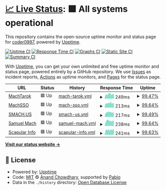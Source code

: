 # [📈 Live Status](https://status.smach.us): <!--live status--> **🟩 All systems operational**

This repository contains the open-source uptime monitor and status page for [coder0987](https://status.smach.us), powered by [Upptime](https://github.com/upptime/upptime).

[![Uptime CI](https://github.com/coder0987/status/workflows/Uptime%20CI/badge.svg)](https://github.com/coder0987/status/actions?query=workflow%3A%22Uptime+CI%22)
[![Response Time CI](https://github.com/coder0987/status/workflows/Response%20Time%20CI/badge.svg)](https://github.com/coder0987/status/actions?query=workflow%3A%22Response+Time+CI%22)
[![Graphs CI](https://github.com/coder0987/status/workflows/Graphs%20CI/badge.svg)](https://github.com/coder0987/status/actions?query=workflow%3A%22Graphs+CI%22)
[![Static Site CI](https://github.com/coder0987/status/workflows/Static%20Site%20CI/badge.svg)](https://github.com/coder0987/status/actions?query=workflow%3A%22Static+Site+CI%22)
[![Summary CI](https://github.com/coder0987/status/workflows/Summary%20CI/badge.svg)](https://github.com/coder0987/status/actions?query=workflow%3A%22Summary+CI%22)

With [Upptime](https://upptime.js.org), you can get your own unlimited and free uptime monitor and status page, powered entirely by a GitHub repository. We use [Issues](https://github.com/coder0987/status/issues) as incident reports, [Actions](https://github.com/coder0987/status/actions) as uptime monitors, and [Pages](https://status.smach.us) for the status page.

<!--start: status pages-->
<!-- This summary is generated by Upptime (https://github.com/upptime/upptime) -->
<!-- Do not edit this manually, your changes will be overwritten -->
<!-- prettier-ignore -->
| URL | Status | History | Response Time | Uptime |
| --- | ------ | ------- | ------------- | ------ |
| <img alt="" src="https://icons.duckduckgo.com/ip3/machtarok.com.ico" height="13"> [MachTarok](https://machtarok.com) | 🟩 Up | [mach-tarok.yml](https://github.com/coder0987/status/commits/HEAD/history/mach-tarok.yml) | <details><summary><img alt="Response time graph" src="./graphs/mach-tarok/response-time-week.png" height="20"> 249ms</summary><br><a href="https://status.smach.us/history/mach-tarok"><img alt="Response time 662" src="https://img.shields.io/endpoint?url=https%3A%2F%2Fraw.githubusercontent.com%2Fcoder0987%2Fstatus%2FHEAD%2Fapi%2Fmach-tarok%2Fresponse-time.json"></a><br><a href="https://status.smach.us/history/mach-tarok"><img alt="24-hour response time 264" src="https://img.shields.io/endpoint?url=https%3A%2F%2Fraw.githubusercontent.com%2Fcoder0987%2Fstatus%2FHEAD%2Fapi%2Fmach-tarok%2Fresponse-time-day.json"></a><br><a href="https://status.smach.us/history/mach-tarok"><img alt="7-day response time 249" src="https://img.shields.io/endpoint?url=https%3A%2F%2Fraw.githubusercontent.com%2Fcoder0987%2Fstatus%2FHEAD%2Fapi%2Fmach-tarok%2Fresponse-time-week.json"></a><br><a href="https://status.smach.us/history/mach-tarok"><img alt="30-day response time 243" src="https://img.shields.io/endpoint?url=https%3A%2F%2Fraw.githubusercontent.com%2Fcoder0987%2Fstatus%2FHEAD%2Fapi%2Fmach-tarok%2Fresponse-time-month.json"></a><br><a href="https://status.smach.us/history/mach-tarok"><img alt="1-year response time 662" src="https://img.shields.io/endpoint?url=https%3A%2F%2Fraw.githubusercontent.com%2Fcoder0987%2Fstatus%2FHEAD%2Fapi%2Fmach-tarok%2Fresponse-time-year.json"></a></details> | <details><summary><a href="https://status.smach.us/history/mach-tarok">99.47%</a></summary><a href="https://status.smach.us/history/mach-tarok"><img alt="All-time uptime 93.53%" src="https://img.shields.io/endpoint?url=https%3A%2F%2Fraw.githubusercontent.com%2Fcoder0987%2Fstatus%2FHEAD%2Fapi%2Fmach-tarok%2Fuptime.json"></a><br><a href="https://status.smach.us/history/mach-tarok"><img alt="24-hour uptime 100.00%" src="https://img.shields.io/endpoint?url=https%3A%2F%2Fraw.githubusercontent.com%2Fcoder0987%2Fstatus%2FHEAD%2Fapi%2Fmach-tarok%2Fuptime-day.json"></a><br><a href="https://status.smach.us/history/mach-tarok"><img alt="7-day uptime 99.47%" src="https://img.shields.io/endpoint?url=https%3A%2F%2Fraw.githubusercontent.com%2Fcoder0987%2Fstatus%2FHEAD%2Fapi%2Fmach-tarok%2Fuptime-week.json"></a><br><a href="https://status.smach.us/history/mach-tarok"><img alt="30-day uptime 99.88%" src="https://img.shields.io/endpoint?url=https%3A%2F%2Fraw.githubusercontent.com%2Fcoder0987%2Fstatus%2FHEAD%2Fapi%2Fmach-tarok%2Fuptime-month.json"></a><br><a href="https://status.smach.us/history/mach-tarok"><img alt="1-year uptime 93.53%" src="https://img.shields.io/endpoint?url=https%3A%2F%2Fraw.githubusercontent.com%2Fcoder0987%2Fstatus%2FHEAD%2Fapi%2Fmach-tarok%2Fuptime-year.json"></a></details>
| <img alt="" src="https://icons.duckduckgo.com/ip3/sso.smach.us.ico" height="13"> [MachSSO](https://sso.smach.us) | 🟩 Up | [mach-sso.yml](https://github.com/coder0987/status/commits/HEAD/history/mach-sso.yml) | <details><summary><img alt="Response time graph" src="./graphs/mach-sso/response-time-week.png" height="20"> 213ms</summary><br><a href="https://status.smach.us/history/mach-sso"><img alt="Response time 371" src="https://img.shields.io/endpoint?url=https%3A%2F%2Fraw.githubusercontent.com%2Fcoder0987%2Fstatus%2FHEAD%2Fapi%2Fmach-sso%2Fresponse-time.json"></a><br><a href="https://status.smach.us/history/mach-sso"><img alt="24-hour response time 208" src="https://img.shields.io/endpoint?url=https%3A%2F%2Fraw.githubusercontent.com%2Fcoder0987%2Fstatus%2FHEAD%2Fapi%2Fmach-sso%2Fresponse-time-day.json"></a><br><a href="https://status.smach.us/history/mach-sso"><img alt="7-day response time 213" src="https://img.shields.io/endpoint?url=https%3A%2F%2Fraw.githubusercontent.com%2Fcoder0987%2Fstatus%2FHEAD%2Fapi%2Fmach-sso%2Fresponse-time-week.json"></a><br><a href="https://status.smach.us/history/mach-sso"><img alt="30-day response time 213" src="https://img.shields.io/endpoint?url=https%3A%2F%2Fraw.githubusercontent.com%2Fcoder0987%2Fstatus%2FHEAD%2Fapi%2Fmach-sso%2Fresponse-time-month.json"></a><br><a href="https://status.smach.us/history/mach-sso"><img alt="1-year response time 371" src="https://img.shields.io/endpoint?url=https%3A%2F%2Fraw.githubusercontent.com%2Fcoder0987%2Fstatus%2FHEAD%2Fapi%2Fmach-sso%2Fresponse-time-year.json"></a></details> | <details><summary><a href="https://status.smach.us/history/mach-sso">99.64%</a></summary><a href="https://status.smach.us/history/mach-sso"><img alt="All-time uptime 98.51%" src="https://img.shields.io/endpoint?url=https%3A%2F%2Fraw.githubusercontent.com%2Fcoder0987%2Fstatus%2FHEAD%2Fapi%2Fmach-sso%2Fuptime.json"></a><br><a href="https://status.smach.us/history/mach-sso"><img alt="24-hour uptime 100.00%" src="https://img.shields.io/endpoint?url=https%3A%2F%2Fraw.githubusercontent.com%2Fcoder0987%2Fstatus%2FHEAD%2Fapi%2Fmach-sso%2Fuptime-day.json"></a><br><a href="https://status.smach.us/history/mach-sso"><img alt="7-day uptime 99.64%" src="https://img.shields.io/endpoint?url=https%3A%2F%2Fraw.githubusercontent.com%2Fcoder0987%2Fstatus%2FHEAD%2Fapi%2Fmach-sso%2Fuptime-week.json"></a><br><a href="https://status.smach.us/history/mach-sso"><img alt="30-day uptime 99.92%" src="https://img.shields.io/endpoint?url=https%3A%2F%2Fraw.githubusercontent.com%2Fcoder0987%2Fstatus%2FHEAD%2Fapi%2Fmach-sso%2Fuptime-month.json"></a><br><a href="https://status.smach.us/history/mach-sso"><img alt="1-year uptime 98.51%" src="https://img.shields.io/endpoint?url=https%3A%2F%2Fraw.githubusercontent.com%2Fcoder0987%2Fstatus%2FHEAD%2Fapi%2Fmach-sso%2Fuptime-year.json"></a></details>
| <img alt="" src="https://icons.duckduckgo.com/ip3/smach.us.ico" height="13"> [SMACH.US](https://smach.us) | 🟩 Up | [smach-us.yml](https://github.com/coder0987/status/commits/HEAD/history/smach-us.yml) | <details><summary><img alt="Response time graph" src="./graphs/smach-us/response-time-week.png" height="20"> 217ms</summary><br><a href="https://status.smach.us/history/smach-us"><img alt="Response time 582" src="https://img.shields.io/endpoint?url=https%3A%2F%2Fraw.githubusercontent.com%2Fcoder0987%2Fstatus%2FHEAD%2Fapi%2Fsmach-us%2Fresponse-time.json"></a><br><a href="https://status.smach.us/history/smach-us"><img alt="24-hour response time 221" src="https://img.shields.io/endpoint?url=https%3A%2F%2Fraw.githubusercontent.com%2Fcoder0987%2Fstatus%2FHEAD%2Fapi%2Fsmach-us%2Fresponse-time-day.json"></a><br><a href="https://status.smach.us/history/smach-us"><img alt="7-day response time 217" src="https://img.shields.io/endpoint?url=https%3A%2F%2Fraw.githubusercontent.com%2Fcoder0987%2Fstatus%2FHEAD%2Fapi%2Fsmach-us%2Fresponse-time-week.json"></a><br><a href="https://status.smach.us/history/smach-us"><img alt="30-day response time 215" src="https://img.shields.io/endpoint?url=https%3A%2F%2Fraw.githubusercontent.com%2Fcoder0987%2Fstatus%2FHEAD%2Fapi%2Fsmach-us%2Fresponse-time-month.json"></a><br><a href="https://status.smach.us/history/smach-us"><img alt="1-year response time 582" src="https://img.shields.io/endpoint?url=https%3A%2F%2Fraw.githubusercontent.com%2Fcoder0987%2Fstatus%2FHEAD%2Fapi%2Fsmach-us%2Fresponse-time-year.json"></a></details> | <details><summary><a href="https://status.smach.us/history/smach-us">99.49%</a></summary><a href="https://status.smach.us/history/smach-us"><img alt="All-time uptime 98.60%" src="https://img.shields.io/endpoint?url=https%3A%2F%2Fraw.githubusercontent.com%2Fcoder0987%2Fstatus%2FHEAD%2Fapi%2Fsmach-us%2Fuptime.json"></a><br><a href="https://status.smach.us/history/smach-us"><img alt="24-hour uptime 100.00%" src="https://img.shields.io/endpoint?url=https%3A%2F%2Fraw.githubusercontent.com%2Fcoder0987%2Fstatus%2FHEAD%2Fapi%2Fsmach-us%2Fuptime-day.json"></a><br><a href="https://status.smach.us/history/smach-us"><img alt="7-day uptime 99.49%" src="https://img.shields.io/endpoint?url=https%3A%2F%2Fraw.githubusercontent.com%2Fcoder0987%2Fstatus%2FHEAD%2Fapi%2Fsmach-us%2Fuptime-week.json"></a><br><a href="https://status.smach.us/history/smach-us"><img alt="30-day uptime 99.88%" src="https://img.shields.io/endpoint?url=https%3A%2F%2Fraw.githubusercontent.com%2Fcoder0987%2Fstatus%2FHEAD%2Fapi%2Fsmach-us%2Fuptime-month.json"></a><br><a href="https://status.smach.us/history/smach-us"><img alt="1-year uptime 98.60%" src="https://img.shields.io/endpoint?url=https%3A%2F%2Fraw.githubusercontent.com%2Fcoder0987%2Fstatus%2FHEAD%2Fapi%2Fsmach-us%2Fuptime-year.json"></a></details>
| <img alt="" src="https://icons.duckduckgo.com/ip3/samuelmach.com.ico" height="13"> [Samuel Mach](https://samuelmach.com) | 🟩 Up | [samuel-mach.yml](https://github.com/coder0987/status/commits/HEAD/history/samuel-mach.yml) | <details><summary><img alt="Response time graph" src="./graphs/samuel-mach/response-time-week.png" height="20"> 238ms</summary><br><a href="https://status.smach.us/history/samuel-mach"><img alt="Response time 626" src="https://img.shields.io/endpoint?url=https%3A%2F%2Fraw.githubusercontent.com%2Fcoder0987%2Fstatus%2FHEAD%2Fapi%2Fsamuel-mach%2Fresponse-time.json"></a><br><a href="https://status.smach.us/history/samuel-mach"><img alt="24-hour response time 230" src="https://img.shields.io/endpoint?url=https%3A%2F%2Fraw.githubusercontent.com%2Fcoder0987%2Fstatus%2FHEAD%2Fapi%2Fsamuel-mach%2Fresponse-time-day.json"></a><br><a href="https://status.smach.us/history/samuel-mach"><img alt="7-day response time 238" src="https://img.shields.io/endpoint?url=https%3A%2F%2Fraw.githubusercontent.com%2Fcoder0987%2Fstatus%2FHEAD%2Fapi%2Fsamuel-mach%2Fresponse-time-week.json"></a><br><a href="https://status.smach.us/history/samuel-mach"><img alt="30-day response time 235" src="https://img.shields.io/endpoint?url=https%3A%2F%2Fraw.githubusercontent.com%2Fcoder0987%2Fstatus%2FHEAD%2Fapi%2Fsamuel-mach%2Fresponse-time-month.json"></a><br><a href="https://status.smach.us/history/samuel-mach"><img alt="1-year response time 626" src="https://img.shields.io/endpoint?url=https%3A%2F%2Fraw.githubusercontent.com%2Fcoder0987%2Fstatus%2FHEAD%2Fapi%2Fsamuel-mach%2Fresponse-time-year.json"></a></details> | <details><summary><a href="https://status.smach.us/history/samuel-mach">99.64%</a></summary><a href="https://status.smach.us/history/samuel-mach"><img alt="All-time uptime 98.39%" src="https://img.shields.io/endpoint?url=https%3A%2F%2Fraw.githubusercontent.com%2Fcoder0987%2Fstatus%2FHEAD%2Fapi%2Fsamuel-mach%2Fuptime.json"></a><br><a href="https://status.smach.us/history/samuel-mach"><img alt="24-hour uptime 100.00%" src="https://img.shields.io/endpoint?url=https%3A%2F%2Fraw.githubusercontent.com%2Fcoder0987%2Fstatus%2FHEAD%2Fapi%2Fsamuel-mach%2Fuptime-day.json"></a><br><a href="https://status.smach.us/history/samuel-mach"><img alt="7-day uptime 99.64%" src="https://img.shields.io/endpoint?url=https%3A%2F%2Fraw.githubusercontent.com%2Fcoder0987%2Fstatus%2FHEAD%2Fapi%2Fsamuel-mach%2Fuptime-week.json"></a><br><a href="https://status.smach.us/history/samuel-mach"><img alt="30-day uptime 99.92%" src="https://img.shields.io/endpoint?url=https%3A%2F%2Fraw.githubusercontent.com%2Fcoder0987%2Fstatus%2FHEAD%2Fapi%2Fsamuel-mach%2Fuptime-month.json"></a><br><a href="https://status.smach.us/history/samuel-mach"><img alt="1-year uptime 98.39%" src="https://img.shields.io/endpoint?url=https%3A%2F%2Fraw.githubusercontent.com%2Fcoder0987%2Fstatus%2FHEAD%2Fapi%2Fsamuel-mach%2Fuptime-year.json"></a></details>
| <img alt="" src="https://icons.duckduckgo.com/ip3/scapularinfo.com.ico" height="13"> [Scapular Info](https://scapularinfo.com) | 🟩 Up | [scapular-info.yml](https://github.com/coder0987/status/commits/HEAD/history/scapular-info.yml) | <details><summary><img alt="Response time graph" src="./graphs/scapular-info/response-time-week.png" height="20"> 241ms</summary><br><a href="https://status.smach.us/history/scapular-info"><img alt="Response time 285" src="https://img.shields.io/endpoint?url=https%3A%2F%2Fraw.githubusercontent.com%2Fcoder0987%2Fstatus%2FHEAD%2Fapi%2Fscapular-info%2Fresponse-time.json"></a><br><a href="https://status.smach.us/history/scapular-info"><img alt="24-hour response time 277" src="https://img.shields.io/endpoint?url=https%3A%2F%2Fraw.githubusercontent.com%2Fcoder0987%2Fstatus%2FHEAD%2Fapi%2Fscapular-info%2Fresponse-time-day.json"></a><br><a href="https://status.smach.us/history/scapular-info"><img alt="7-day response time 241" src="https://img.shields.io/endpoint?url=https%3A%2F%2Fraw.githubusercontent.com%2Fcoder0987%2Fstatus%2FHEAD%2Fapi%2Fscapular-info%2Fresponse-time-week.json"></a><br><a href="https://status.smach.us/history/scapular-info"><img alt="30-day response time 239" src="https://img.shields.io/endpoint?url=https%3A%2F%2Fraw.githubusercontent.com%2Fcoder0987%2Fstatus%2FHEAD%2Fapi%2Fscapular-info%2Fresponse-time-month.json"></a><br><a href="https://status.smach.us/history/scapular-info"><img alt="1-year response time 285" src="https://img.shields.io/endpoint?url=https%3A%2F%2Fraw.githubusercontent.com%2Fcoder0987%2Fstatus%2FHEAD%2Fapi%2Fscapular-info%2Fresponse-time-year.json"></a></details> | <details><summary><a href="https://status.smach.us/history/scapular-info">99.63%</a></summary><a href="https://status.smach.us/history/scapular-info"><img alt="All-time uptime 98.80%" src="https://img.shields.io/endpoint?url=https%3A%2F%2Fraw.githubusercontent.com%2Fcoder0987%2Fstatus%2FHEAD%2Fapi%2Fscapular-info%2Fuptime.json"></a><br><a href="https://status.smach.us/history/scapular-info"><img alt="24-hour uptime 100.00%" src="https://img.shields.io/endpoint?url=https%3A%2F%2Fraw.githubusercontent.com%2Fcoder0987%2Fstatus%2FHEAD%2Fapi%2Fscapular-info%2Fuptime-day.json"></a><br><a href="https://status.smach.us/history/scapular-info"><img alt="7-day uptime 99.63%" src="https://img.shields.io/endpoint?url=https%3A%2F%2Fraw.githubusercontent.com%2Fcoder0987%2Fstatus%2FHEAD%2Fapi%2Fscapular-info%2Fuptime-week.json"></a><br><a href="https://status.smach.us/history/scapular-info"><img alt="30-day uptime 99.92%" src="https://img.shields.io/endpoint?url=https%3A%2F%2Fraw.githubusercontent.com%2Fcoder0987%2Fstatus%2FHEAD%2Fapi%2Fscapular-info%2Fuptime-month.json"></a><br><a href="https://status.smach.us/history/scapular-info"><img alt="1-year uptime 98.80%" src="https://img.shields.io/endpoint?url=https%3A%2F%2Fraw.githubusercontent.com%2Fcoder0987%2Fstatus%2FHEAD%2Fapi%2Fscapular-info%2Fuptime-year.json"></a></details>

<!--end: status pages-->

[**Visit our status website →**](https://status.smach.us)

## 📄 License

- Powered by: [Upptime](https://github.com/upptime/upptime)
- Code: [MIT](./LICENSE) © [Anand Chowdhary](https://anandchowdhary.com), supported by [Pabio](https://pabio.com)
- Data in the `./history` directory: [Open Database License](https://opendatacommons.org/licenses/odbl/1-0/)
